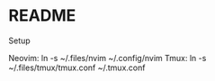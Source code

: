 # README

Setup

Neovim: ln -s ~/.files/nvim ~/.config/nvim
Tmux: ln -s ~/.files/tmux/tmux.conf ~/.tmux.conf
